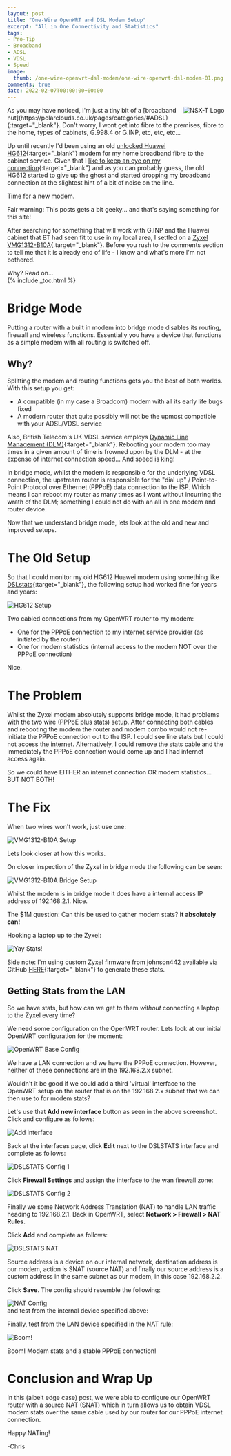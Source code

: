 ```yaml
---
layout: post
title: "One-Wire OpenWRT and DSL Modem Setup" 
excerpt: "All in One Connectivity and Statistics"
tags: 
- Pro-Tip
- Broadband
- ADSL
- VDSL
- Speed
image:
  thumb: /one-wire-openwrt-dsl-modem/one-wire-openwrt-dsl-modem-01.png
comments: true
date: 2022-02-07T00:00:00+00:00
---
```

<img style="float: right; margin: 0px 0px 10px 10px;" alt="NSX-T Logo" src="/images/one-wire-openwrt-dsl-modem/one-wire-openwrt-dsl-modem-01.png">
As you may have noticed, I'm just a tiny bit of a [broadband nut](https://polarclouds.co.uk/pages/categories/#ADSL){:target="_blank"}. Don't worry, I wont get into fibre to the premises, fibre to the home, types of cabinets, G.998.4 or G.INP, etc, etc, etc...

Up until recently I'd been using an old [unlocked Huawei HG612](https://kitz.co.uk/routers/hg612unlock.htm){:target="_blank"} modem for my home broadband fibre to the cabinet service.  Given that I [like to keep an eye on my connection](https://polarclouds.co.uk/monitor-your-adsl-vdsl-connection/){:target="_blank"} and as you can probably guess, the old HG612 started to give up the ghost and started dropping my broadband connection at the slightest hint of a bit of noise on the line. 

Time for a new modem.<br>

Fair warning: This posts gets a bit geeky... and that's saying something for this site!

After searching for something that will work with G.INP and the Huawei cabinet that BT had seen fit to use in my local area, I settled on a [Zyxel VMG1312-B10A](https://service-provider.zyxel.com/global/en/products/dsl-cpes/vdsl/modemresidential-gateways/vmg1312-b-series){:target="_blank"}. Before you rush to the comments section to tell me that it is already end of life - I know and what's more I'm not bothered.

Why? Read on...<br>
{% include _toc.html %}
# Bridge Mode
Putting a router with a built in modem into bridge mode disables its routing, firewall and wireless functions. Essentially you have a device that functions as a simple modem with all routing is switched off.
## Why?
Splitting the modem and routing functions gets you the best of both worlds. With this setup you get:
- A compatible (in my case a Broadcom) modem with all its early life bugs fixed
- A modern router that quite possibly will not be the upmost compatible with your ADSL/VDSL service

Also, British Telecom's UK VDSL service employs [Dynamic Line Management (DLM)](https://kitz.co.uk/adsl/DLM.htm){:target="_blank"}. Rebooting your modem too may times in a given amount of time is frowned upon by the DLM - at the expense of internet connection speed... And speed is king!

In bridge mode, whilst the modem is responsible for the underlying VDSL connection, the upstream router is responsible for the "dial up" / Point-to-Point Protocol over Ethernet (PPPoE) data connection to the ISP. Which means I can reboot my router as many times as I want without incurring the wrath of the DLM; something I could not do with an all in one modem and router device.

Now that we understand bridge mode, lets look at the old and new and improved setups.
# The Old Setup
So that I could monitor my old HG612 Huawei modem using something like [DSLstats](http://dslstats.me.uk/){:target="_blank"}, the following setup had worked fine for years and years:

<img style="display: block; margin-left: auto; margin-right: auto;" alt="HG612 Setup" src="/images/one-wire-openwrt-dsl-modem/one-wire-openwrt-dsl-modem-02.png"> 

Two cabled connections from my OpenWRT router to my modem:
- One for the PPPoE connection to my internet service provider (as initiated by the router)
- One for modem statistics (internal access to the modem NOT over the PPPoE connection)

Nice. 
# The Problem
Whilst the Zyxel modem absolutely supports bridge mode, it had problems with the two wire (PPPoE plus stats) setup. After connecting both cables and rebooting the modem the router and modem combo would not re-initiate the PPPoE connection out to the ISP. I could see line stats but I could not access the internet. Alternatively, I could remove the stats cable and the immediately the PPPoE connection would come up and I had internet access again.

So we could have EITHER an internet connection OR modem statistics... BUT NOT BOTH!

# The Fix
When two wires won't work, just use one:

<img style="display: block; margin-left: auto; margin-right: auto;" alt="VMG1312-B10A Setup" src="/images/one-wire-openwrt-dsl-modem/one-wire-openwrt-dsl-modem-03.png"> 

Lets look closer at how this works.

On closer inspection of the Zyxel in bridge mode the following can be seen:

<img style="display: block; margin-left: auto; margin-right: auto;" alt="VMG1312-B10A Bridge Setup" src="/images/one-wire-openwrt-dsl-modem/one-wire-openwrt-dsl-modem-04.png"> 

Whilst the modem is in bridge mode it does have a internal access IP address of 192.168.2.1. Nice. 

The $1M question: Can this be used to gather modem stats? **it absolutely can!** 

Hooking a laptop up to the Zyxel:

<img style="display: block; margin-left: auto; margin-right: auto;" alt="Yay Stats!" src="/images/one-wire-openwrt-dsl-modem/one-wire-openwrt-dsl-modem-05.png"> 

Side note: I'm using custom Zyxel firmware from johnson442 available via GitHub [HERE](https://github.com/johnson442/custom-zyxel-firmware){:target="_blank"} to generate these stats.
## Getting Stats from the LAN
So we have stats, but how can we get to them *without* connecting a laptop to the Zyxel every time?

We need some configuration on the OpenWRT router. Lets look at our initial OpenWRT configuration for the moment:

<img style="display: block; margin-left: auto; margin-right: auto;" alt="OpenWRT Base Config" src="/images/one-wire-openwrt-dsl-modem/one-wire-openwrt-dsl-modem-06.png"> 

We have a LAN connection and we have the PPPoE connection. However, neither of these connections are in the 192.168.2.x subnet.

Wouldn't it be good if we could add a third 'virtual' interface to the OpenWRT setup on the router that is on the 192.168.2.x subnet that we can then use to for modem stats?

Let's use that **Add new interface** button as seen in the above screenshot. Click and configure as follows:

<img style="display: block; margin-left: auto; margin-right: auto;" alt="Add interface" src="/images/one-wire-openwrt-dsl-modem/one-wire-openwrt-dsl-modem-07.png"> 

Back at the interfaces page, click **Edit** next to the DSLSTATS interface and complete as follows:

<img style="display: block; margin-left: auto; margin-right: auto;" alt="DSLSTATS Config 1" src="/images/one-wire-openwrt-dsl-modem/one-wire-openwrt-dsl-modem-08.png"> 

Click **Firewall Settings** and assign the interface to the wan firewall zone:

<img style="display: block; margin-left: auto; margin-right: auto;" alt="DSLSTATS Config 2" src="/images/one-wire-openwrt-dsl-modem/one-wire-openwrt-dsl-modem-09.png"> 

Finally we some Network Address Translation (NAT) to handle LAN traffic heading to 192.168.2.1. Back in OpenWRT, select **Network > Firewall > NAT Rules**.

Click **Add** and complete as follows:

<img style="display: block; margin-left: auto; margin-right: auto;" alt="DSLSTATS NAT" src="/images/one-wire-openwrt-dsl-modem/one-wire-openwrt-dsl-modem-10.png"> 

Source address is a device on our internal network, destination address is our modem, action is SNAT (source NAT) and finally our source address is a custom address in the same subnet as our modem, in this case 192.168.2.2.

Click **Save**. The config should resemble the following:

<img style="display: block; margin-left: auto; margin-right: auto;" alt="NAT Config" src="/images/one-wire-openwrt-dsl-modem/one-wire-openwrt-dsl-modem-11.png">  and test from the internal device specified above:

Finally, test from the LAN device specified in the NAT rule:

<img style="display: block; margin-left: auto; margin-right: auto;" alt="Boom!" src="/images/one-wire-openwrt-dsl-modem/one-wire-openwrt-dsl-modem-12.png"> 

Boom! Modem stats and a stable PPPoE connection!

# Conclusion and Wrap Up
In this (albeit edge case) post, we were able to configure our OpenWRT router with a source NAT (SNAT) which in turn allows us to obtain VDSL modem stats over the same cable used by our router for our PPPoE internet connection. 

Happy NATing!

-Chris